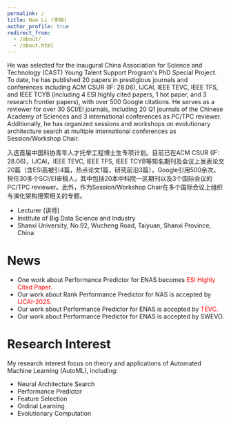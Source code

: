 ```yaml
---
permalink: /
title: Nan Li (李楠)
author_profile: true
redirect_from: 
  - /about/
  - /about.html
---
```


He was selected for the inaugural China Association for Science and Technology (CAST) Young Talent Support Program's PhD Special Project. To date, he has published 20 papers in prestigious journals and conferences including ACM CSUR (IF: 28.06), IJCAI, IEEE TEVC, IEEE TFS, and IEEE TCYB (including 4 ESI highly cited papers, 1 hot paper, and 3 research frontier papers), with over 500 Google citations. He serves as a reviewer for over 30 SCI/EI journals, including 20 Q1 journals of the Chinese Academy of Sciences and 3 international conferences as PC/TPC reviewer. Additionally, he has organized sessions and workshops on evolutionary architecture search at multiple international conferences as Session/Workshop Chair.

入选首届中国科协青年人才托举工程博士生专项计划。目前已在ACM CSUR (IF: 28.06)，IJCAI，IEEE TEVC, IEEE TFS, IEEE TCYB等知名期刊及会议上发表论文20篇（含ESI高被引4篇，热点论文1篇，研究前沿3篇），Google引用500余次。担任30多个SCI/EI审稿人，其中包括20本中科院一区期刊以及3个国际会议的PC/TPC reviewer。此外，作为Session/Workshop Chair在多个国际会议上组织与演化架构搜索相关的专题。

- Lecturer (讲师)
- Institute of Big Data Science and Industry
- Shanxi University, No.92, Wucheng Road, Taiyuan, Shanxi Province, China



News
======
- One work about Performance Predictor for ENAS becomes <span style="color:red">ESI Highly Cited Paper<span style="color:red">.
- Our work about Rank Performance Predictor for NAS is accepted by <span style="color:red">IJCAI-2025<span style="color:red">.
- Our work about Performance Predictor for ENAS is accepted by <span style="color:red">TEVC<span style="color:red">.
- Our work about Performance Predictor for ENAS is accepted by SWEVO.




Research Interest
======
My research interest focus on theory and applications of Automated Machine Learning (AutoML), including:
- Neural Architecture Search
- Performance Predictor
- Feature Selection
- Ordinal Learning
- Evolutionary Computation



